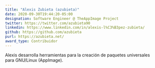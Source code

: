 ```yaml
---
title: "Alexis Zubieta (azubieta)"
date: 2020-09-30T19:44:20-05:00
designation: Software Engineer @ TheAppImage Project
twitter: https://twitter.com/azubieta90
linkedin: https://www.linkedin.com/in/alexis-l%C3%B3pez-zubieta/
github: https://github.com/azubieta
purl: https://azubieta.net/
award_type: Contribuidor
---
```



Alexis desarrolla herramientas para la creación de paquetes universales para GNU/Linux (AppImage).